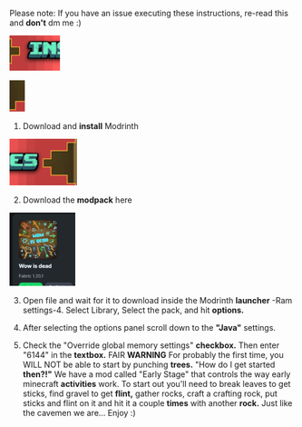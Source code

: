 Please note: If you have an issue executing these instructions, re-read this and **don't** dm me :)

![0_image_1.png](0_image_1.png)

![0_image_2.png](0_image_2.png)

1. Download and **install** Modrinth

![0_image_0.png](0_image_0.png)

2. Download the **modpack** here

![0_image_3.png](0_image_3.png)

3. Open file and wait for it to download inside the Modrinth **launcher**
-Ram settings-4. Select Library, Select the pack, and hit **options.**
5. After selecting the options panel scroll down to the **"Java"**
settings.

6. Check the "Override global memory settings" **checkbox.**
Then enter "6144" in the **textbox.**
FAIR **WARNING**
For probably the first time, you WILL NOT be able to start by punching **trees.**
"How do I get started **then?!"**
We have a mod called "Early Stage" that controls the way early minecraft **activities**
work. To start out you'll need to break leaves to get sticks, find gravel to get **flint,**
gather rocks, craft a crafting rock, put sticks and flint on it and hit it a couple **times**
with another **rock.**
Just like the cavemen we are… Enjoy :)